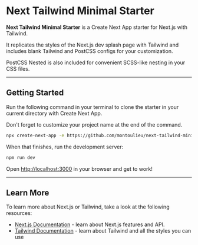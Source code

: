 # Next Tailwind Minimal Starter

**Next Tailwind Minimal Starter** is a Create Next App starter for Next.js with Tailwind.

It replicates the styles of the Next.js dev splash page with Tailwind and includes blank Tailwind and PostCSS configs for your customization.

PostCSS Nested is also included for convenient SCSS-like nesting in your CSS files.

---

## Getting Started

Run the following command in your terminal to clone the starter in your current directory with Create Next App.

Don't forget to customize your project name at the end of the command.

```bash
npx create-next-app -e https://github.com/montoulieu/next-tailwind-minimal project-name
```

When that finishes, run the development server:

```bash
npm run dev
```

Open [http://localhost:3000](http://localhost:3000) in your browser and get to work!

---

## Learn More

To learn more about Next.js or Tailwind, take a look at the following resources:

- [Next.js Documentation](https://nextjs.org/docs) - learn about Next.js features and API.
- [Tailwind Documentation](https://tailwindcss.com/docs) - learn about Tailwind and all the styles you can use
